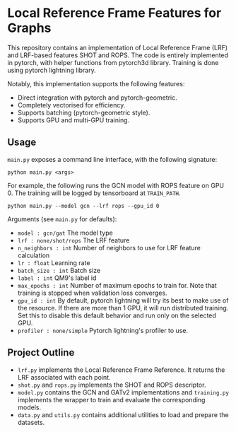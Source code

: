 # Local Reference Frame Features for Graphs

This repository contains an implementation of Local Reference Frame (LRF) and LRF-based features SHOT and ROPS.
The code is entirely implemented in pytorch, with helper functions from pytorch3d library.
Training is done using pytorch lightning library.

Notably, this implementation supports the following features:

- Direct integration with pytorch and pytorch-geometric.
- Completely vectorised for efficiency.
- Supports batching (pytorch-geometric style).
- Supports GPU and multi-GPU training.

## Usage

`main.py` exposes a command line interface, with the following signature:

```
python main.py <args>
```

For example, the following runs the GCN model with ROPS feature on GPU 0.
The training will be logged by tensorboard at `TRAIN_PATH`.

```
python main.py --model gcn --lrf rops --gpu_id 0
```

Arguments (see `main.py` for defaults):

- `model : gcn/gat` The model type
- `lrf : none/shot/rops` The LRF feature
- `n_neighbors : int` Number of neighbors to use for LRF feature calculation
- `lr : float` Learning rate
- `batch_size : int` Batch size
- `label : int` QM9's label id
- `max_epochs : int` Number of maximum epochs to train for. Note that training is stopped when validation loss converges.
- `gpu_id : int` By default, pytorch lightning will try its best to make use of the resource. If there are more than 1 GPU, it will run distributed training. Set this to disable this default behavior and run only on the selected GPU.
- `profiler : none/simple` Pytorch lightning's profiler to use.

## Project Outline

- `lrf.py` implements the Local Reference Frame Reference. It returns the LRF associated with each point.
- `shot.py` and `rops.py` implements the SHOT and ROPS descriptor.
- `model.py` contains the GCN and GATv2 implementations and `training.py` implements the wrapper to train and evaluate the corresponding models.
- `data.py` and `utils.py` contains additional utilities to load and prepare the datasets.
